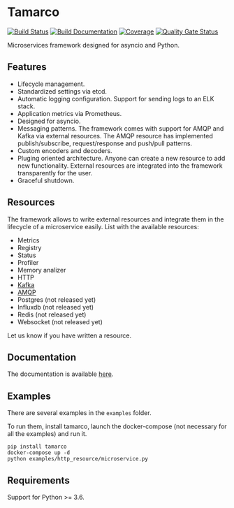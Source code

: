 # Tamarco

[![Build Status](https://travis-ci.com/System73/tamarco.svg?branch=master)](https://travis-ci.com/System73/tamarco)
[![Build Documentation](https://readthedocs.org/projects/tamarco/badge/?version=latest)](https://tamarco.readthedocs.io/en/latest/)
[![Coverage](https://sonarcloud.io/api/project_badges/measure?project=System73_tamarco&metric=coverage)](https://sonarcloud.io/dashboard?id=System73_tamarco)
[![Quality Gate Status](https://sonarcloud.io/api/project_badges/measure?project=System73_tamarco&metric=alert_status)](https://sonarcloud.io/dashboard?id=System73_tamarco)

Microservices framework designed for asyncio and Python.

## Features

* Lifecycle management.
* Standardized settings via etcd.
* Automatic logging configuration. Support for sending logs to an ELK stack.
* Application metrics via Prometheus. 
* Designed for asyncio.
* Messaging patterns. The framework comes with support for AMQP and Kafka via external resources. The AMQP resource has 
implemented publish/subscribe, request/response and push/pull patterns. 
* Custom encoders and decoders. 
* Pluging oriented architecture. Anyone can create a new resource to add new functionality. External resources are integrated 
into the framework transparently for the user.
* Graceful shutdown.

## Resources

The framework allows to write external resources and integrate them in the lifecycle of a microservice easily. List with
 the available resources:

* Metrics
* Registry
* Status
* Profiler
* Memory analizer
* HTTP
* [Kafka][kafka_resource]
* [AMQP][amqp_resource]
* Postgres (not released yet)
* Influxdb (not released yet)
* Redis (not released yet)
* Websocket (not released yet)

[kafka_resource]: https://github.com/System73/tamarco-kafka
[amqp_resource]: https://github.com/System73/tamarco-amqp

Let us know if you have written a resource.

## Documentation

The documentation is available [here][readthedocs_latest].

[readthedocs_latest]: https://tamarco.readthedocs.io/en/latest/

## Examples

There are several examples in the `examples` folder.

To run them, install tamarco, launch the docker-compose (not necessary for all the examples) and run it.

```python3
pip install tamarco
docker-compose up -d
python examples/http_resource/microservice.py
```

## Requirements

Support for Python >= 3.6.
